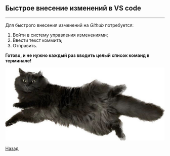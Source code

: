 ## Быстрое внесение изменений в VS code
---
Для быстрого внесения изменений на *Github* потребуется:
1. Войти в систему управления изменениями;
2. Ввести текст коммита;
3. Отправить.

**Готово, и не нужно каждый раз вводить целый список команд в терминале!**

![](./assets/bonus.jpg)

[Назад](./readme.md)